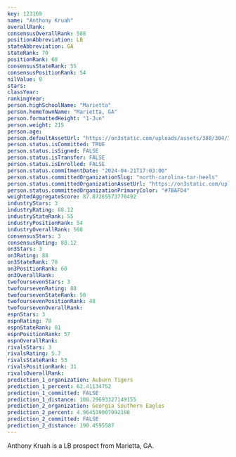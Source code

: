 ```yaml
---
key: 123169
name: "Anthony Kruah"
overallRank: 
consensusOverallRank: 508
positionAbbreviation: LB
stateAbbreviation: GA
stateRank: 70
positionRank: 60
consensusStateRank: 55
consensusPositionRank: 54
nilValue: 0
stars: 
classYear: 
rankingYear: 
person.highSchoolName: "Marietta"
person.homeTownName: "Marietta, GA"
person.formattedHeight: "1-Jun"
person.weight: 215
person.age: 
person.defaultAssetUrl: "https://on3static.com/uploads/assets/388/304/304388.png"
person.status.isCommitted: TRUE
person.status.isSigned: FALSE
person.status.isTransfer: FALSE
person.status.isEnrolled: FALSE
person.status.commitmentDate: "2024-04-21T17:03:00"
person.status.committedOrganizationSlug: "north-carolina-tar-heels"
person.status.committedOrganizationAssetUrl: "https://on3static.com/uploads/assets/102/150/150102.svg"
person.status.committedOrganizationPrimaryColor: "#7BAFD4"
weightedAggregateScore: 87.87265573770492
industryStars: 3
industryRating: 88.12
industryStateRank: 55
industryPositionRank: 54
industryOverallRank: 508
consensusStars: 3
consensusRating: 88.12
on3Stars: 3
on3Rating: 88
on3StateRank: 70
on3PositionRank: 60
on3OverallRank: 
twofoursevenStars: 3
twofoursevenRating: 88
twofoursevenStateRank: 50
twofoursevenPositionRank: 48
twofoursevenOverallRank: 
espnStars: 3
espnRating: 78
espnStateRank: 81
espnPositionRank: 57
espnOverallRank: 
rivalsStars: 3
rivalsRating: 5.7
rivalsStateRank: 53
rivalsPositionRank: 31
rivalsOverallRank: 
prediction_1_organization: Auburn Tigers
prediction_1_percent: 62.41134752
prediction_1_committed: FALSE
prediction_1_distance: 108.29693327149155
prediction_2_organization: Georgia Southern Eagles
prediction_2_percent: 4.964539007092198
prediction_2_committed: FALSE
prediction_2_distance: 190.4595587
---
```

Anthony Kruah is a LB prospect from Marietta, GA.